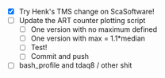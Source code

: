 - [x] Try Henk's TMS change on ScaSoftware!
- [ ] Update the ART counter plotting script
  - [ ] One version with no maximum defined
  - [ ] One version with max = 1.1*median
  - [ ] Test!
  - [ ] Commit and push
- [ ] bash_profile and tdaq8 / other shit
